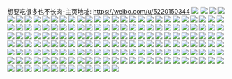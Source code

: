 想要吃很多也不长肉-主页地址: https://weibo.com/u/5220150344 
![](https://wx4.sinaimg.cn/mw2000/005Hhdzigy1h9knz565g0j31v71s6b29.jpg) 
![](https://wx4.sinaimg.cn/mw2000/005Hhdzigy1h9knz3v8u2j32c02c0x6p.jpg) 
![](https://wx4.sinaimg.cn/mw2000/005Hhdzigy1h9knz1sitij32171ube81.jpg) 
![](https://wx4.sinaimg.cn/mw2000/005Hhdzigy1h9knz0v2pwj328o225qo9.jpg) 
![](https://wx4.sinaimg.cn/mw2000/005Hhdzigy1h9knz6zz70j32c02c01kx.jpg) 
![](https://wx4.sinaimg.cn/mw2000/005Hhdzigy1h9knz7tq2uj32c02c01kx.jpg) 
![](https://wx4.sinaimg.cn/mw2000/005Hhdzigy1h84vy46zi6j3226340npe.jpg) 
![](https://wx4.sinaimg.cn/mw2000/005Hhdzigy1h84vyasdqmj3226340e83.jpg) 
![](https://wx4.sinaimg.cn/mw2000/005Hhdzigy1h84vzr0m8uj3226340npe.jpg) 
![](https://wx4.sinaimg.cn/mw2000/005Hhdzigy1h84w0f1wyej3226340x6q.jpg) 
![](https://wx4.sinaimg.cn/mw2000/005Hhdzigy1h84vyfnaj9j3220340x6p.jpg) 
![](https://wx4.sinaimg.cn/mw2000/005Hhdzigy1h84vz6weyaj320e33ynpe.jpg) 
![](https://wx4.sinaimg.cn/mw2000/005Hhdzigy1h84vzg2v85j32262swb2a.jpg) 
![](https://wx4.sinaimg.cn/mw2000/005Hhdzigy1h84w037dn9j3226340u0y.jpg) 
![](https://wx4.sinaimg.cn/mw2000/005Hhdzigy1h84vylwut3j321w33zqv6.jpg) 
![](https://wx4.sinaimg.cn/mw2000/005Hhdzigy1h7ve1swpcsj32c02jsx6q.jpg) 
![](https://wx4.sinaimg.cn/mw2000/005Hhdzigy1h76h5iqwrvj32c02c0b2a.jpg) 
![](https://wx4.sinaimg.cn/mw2000/005Hhdzigy1h6x0i8mv5fj32c02c0u0x.jpg) 
![](https://wx4.sinaimg.cn/mw2000/005Hhdzigy1h6x0ianwsjj32c02vbx6p.jpg) 
![](https://wx4.sinaimg.cn/mw2000/005Hhdzigy1h6x0iepcxkj31s429ykjl.jpg) 
![](https://wx4.sinaimg.cn/mw2000/005Hhdzigy1h6x0iidy71j321l1wb7w2.jpg) 
![](https://wx4.sinaimg.cn/mw2000/005Hhdzigy1h6x0ij5ph8j31sg1y54qp.jpg) 
![](https://wx4.sinaimg.cn/mw2000/005Hhdzigy1h6x0ik07t0j32ad1ysttp.jpg) 
![](https://wx4.sinaimg.cn/mw2000/005Hhdzigy1h6x0imoclmj33402c04qq.jpg) 
![](https://wx4.sinaimg.cn/mw2000/005Hhdzigy1h6x0i75xixj30yi19gwfs.jpg) 
![](https://wx4.sinaimg.cn/mw2000/005Hhdzigy1h6x0ioasujj32c02bx4qq.jpg) 
![](https://wx4.sinaimg.cn/mw2000/005Hhdzigy1h6mjr941plj31ij1q9jsy.jpg) 
![](https://wx4.sinaimg.cn/mw2000/005Hhdzigy1h6mjrqxhmij32bs2in1kx.jpg) 
![](https://wx4.sinaimg.cn/mw2000/005Hhdzigy1h6mjrfl8kkj31o01ygkia.jpg) 
![](https://wx4.sinaimg.cn/mw2000/005Hhdzigy1h6mjreesyxj319y1h2to8.jpg) 
![](https://wx4.sinaimg.cn/mw2000/005Hhdzigy1h6mjrgpxclj31sl1xx1jo.jpg) 
![](https://wx4.sinaimg.cn/mw2000/005Hhdzigy1h6mjrcwk5ej31oq20uwh8.jpg) 
![](https://wx4.sinaimg.cn/mw2000/005Hhdzigy1h6mjrdvilkj31ba1jd1ak.jpg) 
![](https://wx4.sinaimg.cn/mw2000/005Hhdzigy1h6mjrp53uwj329g2hlx6p.jpg) 
![](https://wx4.sinaimg.cn/mw2000/005Hhdzigy1h6mjr35quzj31711hd0uh.jpg) 
![](https://wx4.sinaimg.cn/mw2000/005Hhdzigy1h62zhgxri5j32c02c0e81.jpg) 
![](https://wx4.sinaimg.cn/mw2000/005Hhdzigy1h5vq74xa3kj32c02c01kx.jpg) 
![](https://wx4.sinaimg.cn/mw2000/005Hhdzigy1h5vq7b4fttj32c02qo41z.jpg) 
![](https://wx4.sinaimg.cn/mw2000/005Hhdzigy1h5vq7448nij315o1yk42v.jpg) 
![](https://wx4.sinaimg.cn/mw2000/005Hhdzigy1h5vq7ilzphj32rh2c0wlz.jpg) 
![](https://wx4.sinaimg.cn/mw2000/005Hhdzigy1h5vq7msha8j32cm1sg415.jpg) 
![](https://wx4.sinaimg.cn/mw2000/005Hhdzigy1h5vq7ryhu0j315o29fhdt.jpg) 
![](https://wx4.sinaimg.cn/mw2000/005Hhdzigy1h5vq7w80vaj31sg2dse81.jpg) 
![](https://wx4.sinaimg.cn/mw2000/005Hhdzigy1h5vq7xzhf7j32c02c0x6p.jpg) 
![](https://wx4.sinaimg.cn/mw2000/005Hhdzigy1h5vq81ywmfj315o2s04qp.jpg) 
![](https://wx4.sinaimg.cn/mw2000/005Hhdzigy1h5tctjrq7ej31mk2blb29.jpg) 
![](https://wx4.sinaimg.cn/mw2000/005Hhdzigy1h5tctq3ncpj31sg2dshdt.jpg) 
![](https://wx4.sinaimg.cn/mw2000/005Hhdzigy1h5thknusycj31lk1vs77s.jpg) 
![](https://wx4.sinaimg.cn/mw2000/005Hhdzigy1h5thkvgoflj32c02c077q.jpg) 
![](https://wx4.sinaimg.cn/mw2000/005Hhdzigy1h5j0hw4c6xj31ro21ehdt.jpg) 
![](https://wx4.sinaimg.cn/mw2000/005Hhdzigy1h5bzvdukpnj32c03404qq.jpg) 
![](https://wx4.sinaimg.cn/mw2000/005Hhdzigy1h57k3wdex7j32c0340b29.jpg) 
![](https://wx4.sinaimg.cn/mw2000/005Hhdzigy1h57k3xn0iej32c02c07r4.jpg) 
![](https://wx4.sinaimg.cn/mw2000/005Hhdzigy1h57k3ucm37j32bw340b2a.jpg) 
![](https://wx4.sinaimg.cn/mw2000/005Hhdzigy1h57k3zjwcjj32c02c07wh.jpg) 
![](https://wx4.sinaimg.cn/mw2000/005Hhdzigy1h57k5689wsj321l2c0kjl.jpg) 
![](https://wx4.sinaimg.cn/mw2000/005Hhdzigy1h57k575rkoj32c02c07wh.jpg) 
![](https://wx4.sinaimg.cn/mw2000/005Hhdzigy1h57k5aa8lhj32bo32p1ky.jpg) 
![](https://wx4.sinaimg.cn/mw2000/005Hhdzigy1h57k5bjronj32c02c0u0x.jpg) 
![](https://wx4.sinaimg.cn/mw2000/005Hhdzigy1h57k5csknwj32c02c0kb9.jpg) 
![](https://wx4.sinaimg.cn/mw2000/005Hhdzigy1h52zsx3sptj32ds1sgkjl.jpg) 
![](https://wx4.sinaimg.cn/mw2000/005Hhdzigy1h50kbr920qj32c02c0qv5.jpg) 
![](https://wx4.sinaimg.cn/mw2000/005Hhdzigy1h50kbsh35yj32c02c0x6p.jpg) 
![](https://wx4.sinaimg.cn/mw2000/005Hhdzigy1h50kbta889j30q4160nbt.jpg) 
![](https://wx4.sinaimg.cn/mw2000/005Hhdzigy1h50kby5bg9j32c02c0u0x.jpg) 
![](https://wx4.sinaimg.cn/mw2000/005Hhdzigy1h50kbwwm0oj32ac2vokjl.jpg) 
![](https://wx4.sinaimg.cn/mw2000/005Hhdzigy1h50kbzsj1cj32c02c0qv5.jpg) 
![](https://wx4.sinaimg.cn/mw2000/005Hhdzigy1h50kbpzx6gj31sg21gb29.jpg) 
![](https://wx4.sinaimg.cn/mw2000/005Hhdzigy1h50kc0ar8mj311e11edpp.jpg) 
![](https://wx4.sinaimg.cn/mw2000/005Hhdzigy1h50kc0syl1j30u7119wkm.jpg) 
![](https://wx4.sinaimg.cn/mw2000/005Hhdzigy1h3sxp2kem9j32c02c0qv5.jpg) 
![](https://wx4.sinaimg.cn/mw2000/005Hhdzily1h3q6zdvqo2j30yi1pcnpd.jpg) 
![](https://wx4.sinaimg.cn/mw2000/005Hhdzily1h3q6zfwpnoj32c02c0b29.jpg) 
![](https://wx4.sinaimg.cn/mw2000/005Hhdzigy1h3imcqrxm6j32bo33khdv.jpg) 
![](https://wx4.sinaimg.cn/mw2000/005Hhdzigy1h3imd7eip3j32cc34g000.jpg) 
![](https://wx4.sinaimg.cn/mw2000/005Hhdzigy1h3g5t2boldj31kr25oqqg.jpg) 
![](https://wx4.sinaimg.cn/mw2000/005Hhdzigy1h3g5t3kuq0j31ow1s54qp.jpg) 
![](https://wx4.sinaimg.cn/mw2000/005Hhdzigy1h3883tm9d4j30k00vrq8r.jpg) 
![](https://wx4.sinaimg.cn/mw2000/005Hhdzigy1h3883t8h5cj30kd0lbq62.jpg) 
![](https://wx4.sinaimg.cn/mw2000/005Hhdzigy1h3883ugy90j315o2x77wh.jpg) 
![](https://wx4.sinaimg.cn/mw2000/005Hhdzigy1h35db45ck0j315o35l7wh.jpg) 
![](https://wx4.sinaimg.cn/mw2000/005Hhdzigy1h20zwn9vbej32b8340hdu.jpg) 
![](https://wx4.sinaimg.cn/mw2000/005Hhdzigy1h20zwoe8zxj32bk340u0x.jpg) 
![](https://wx4.sinaimg.cn/mw2000/005Hhdzigy1h20zx64x9ij32c02c0e81.jpg) 
![](https://wx4.sinaimg.cn/mw2000/005Hhdzigy1h20zx544hej315o33c1ky.jpg) 
![](https://wx4.sinaimg.cn/mw2000/005Hhdzigy1h20zwpkqx3j32c02c0kho.jpg) 
![](https://wx4.sinaimg.cn/mw2000/005Hhdzigy1h13qatzyk2j32c0340qv6.jpg) 
![](https://wx4.sinaimg.cn/mw2000/005Hhdzigy1h13qagkzzyj32rp2c07wi.jpg) 
![](https://wx4.sinaimg.cn/mw2000/005Hhdzigy1h13qanyuepj32832d3b29.jpg) 
![](https://wx4.sinaimg.cn/mw2000/005Hhdzigy1h13qaje6d9j32c02xq4qq.jpg) 
![](https://wx4.sinaimg.cn/mw2000/005Hhdzigy1h0e3z0v2uaj30ti140dhb.jpg) 
![](https://wx4.sinaimg.cn/mw2000/005Hhdzigy1gyxx9op2t6j31y02dp1ky.jpg) 
![](https://wx4.sinaimg.cn/mw2000/005Hhdzigy1gymqijtuv8j32k61qw7wi.jpg) 
![](https://wx4.sinaimg.cn/mw2000/005Hhdzigy1gymqv60rawj31sg2dy1kz.jpg) 
![](https://wx4.sinaimg.cn/mw2000/005Hhdzigy1gymqrsh81fj32c0340npe.jpg) 
![](https://wx4.sinaimg.cn/mw2000/005Hhdzigy1gymqv3je6yj320923kqv5.jpg) 
![](https://wx4.sinaimg.cn/mw2000/005Hhdzigy1gymqs1kthfj325t1jwkc7.jpg) 
![](https://wx4.sinaimg.cn/mw2000/005Hhdzigy1gymqruji7dj32c0340e81.jpg) 
![](https://wx4.sinaimg.cn/mw2000/005Hhdzigy1gymqryek14j32c02c0qv5.jpg) 
![](https://wx4.sinaimg.cn/mw2000/005Hhdzigy1gymqrr7y53j30u016f435.jpg) 
![](https://wx4.sinaimg.cn/mw2000/005Hhdzigy1gymqrqkgvpj30u20uin02.jpg) 
![](https://wx4.sinaimg.cn/mw2000/005Hhdzigy1gyl5nqjb3ej30we147tl8.jpg) 
![](https://wx4.sinaimg.cn/mw2000/005Hhdzigy1gyl5ondiftj32c02c01l2.jpg) 
![](https://wx4.sinaimg.cn/mw2000/005Hhdzigy1gyl5npn5ugj326y1wqkjl.jpg) 
![](https://wx4.sinaimg.cn/mw2000/005Hhdzigy1gyl5ovs70oj32c02c07wi.jpg) 
![](https://wx4.sinaimg.cn/mw2000/005Hhdzigy1gyl5pp8ytkj32c033z7wk.jpg) 
![](https://wx4.sinaimg.cn/mw2000/005Hhdzigy1gyl5uzz8wjj32b52c0hdt.jpg) 
![](https://wx4.sinaimg.cn/mw2000/005Hhdzigy1gyl5snbdz9j32c02c07wh.jpg) 
![](https://wx4.sinaimg.cn/mw2000/005Hhdzigy1gyl5xwc99cj30vc0u2na0.jpg) 
![](https://wx4.sinaimg.cn/mw2000/005Hhdzigy1gydf1zlf2sj32c0340kjl.jpg) 
![](https://wx4.sinaimg.cn/mw2000/005Hhdzigy1gydf20v6e8j32c028uu0x.jpg) 
![](https://wx4.sinaimg.cn/mw2000/005Hhdzigy1gydf21vq5mj32c0340e81.jpg) 
![](https://wx4.sinaimg.cn/mw2000/005Hhdzigy1gydf23f8n8j32c02c0e83.jpg) 
![](https://wx4.sinaimg.cn/mw2000/005Hhdzigy1gydf24d7u3j32c0340npd.jpg) 
![](https://wx4.sinaimg.cn/mw2000/005Hhdzigy1gydf1y9108j32c02c01kz.jpg) 
![](https://wx4.sinaimg.cn/mw2000/005Hhdzigy1gydf257n5zj32c0340hdt.jpg) 
![](https://wx4.sinaimg.cn/mw2000/005Hhdzigy1gydf25qyg3j30yi0pi10d.jpg) 
![](https://wx4.sinaimg.cn/mw2000/005Hhdzigy1gydf2718kvj32c0340b2a.jpg) 
![](https://wx4.sinaimg.cn/mw2000/005Hhdzigy1gydf289rptj32bo3407wi.jpg) 
![](https://wx4.sinaimg.cn/mw2000/005Hhdzigy1gy5gzk9hexj322833zb2a.jpg) 
![](https://wx4.sinaimg.cn/mw2000/005Hhdzigy1gy5gz0dl5gj32c03407wi.jpg) 
![](https://wx4.sinaimg.cn/mw2000/005Hhdzigy1gy5gz1luzwj32c0340npd.jpg) 
![](https://wx4.sinaimg.cn/mw2000/005Hhdzigy1gy5gz2gptcj32c02c0npd.jpg) 
![](https://wx4.sinaimg.cn/mw2000/005Hhdzigy1gy5gz3pjp2j32c0340kjl.jpg) 
![](https://wx4.sinaimg.cn/mw2000/005Hhdzigy1gy5gyy0tdxj32c02c0hdt.jpg) 
![](https://wx4.sinaimg.cn/mw2000/005Hhdzigy1gy5gyzdyn0j32by2qie82.jpg) 
![](https://wx4.sinaimg.cn/mw2000/005Hhdzigy1gy5gz8h4utj32c02c0b2a.jpg) 
![](https://wx4.sinaimg.cn/mw2000/005Hhdzigy1gy5gz6od36j328v2z2x6q.jpg) 
![](https://wx4.sinaimg.cn/mw2000/005Hhdzigy1gy1hfvrxbrj32c02c07wi.jpg) 
![](https://wx4.sinaimg.cn/mw2000/005Hhdzigy1gy1hfzo94bj32c02c0x6p.jpg) 
![](https://wx4.sinaimg.cn/mw2000/005Hhdzigy1gy1hg1a8x1j32c02c0hdu.jpg) 
![](https://wx4.sinaimg.cn/mw2000/005Hhdzigy1gy1hg2zip8j32c02c04qq.jpg) 
![](https://wx4.sinaimg.cn/mw2000/005Hhdzigy1gy1hg4gb5uj32c02c07wi.jpg) 
![](https://wx4.sinaimg.cn/mw2000/005Hhdzigy1gy1hg6dyblj33402c0b2b.jpg) 
![](https://wx4.sinaimg.cn/mw2000/005Hhdzigy1gy1hg83oiaj32c02c0e82.jpg) 
![](https://wx4.sinaimg.cn/mw2000/005Hhdzigy1gy1hgca6qkj32c02c0b2a.jpg) 
![](https://wx4.sinaimg.cn/mw2000/005Hhdzigy1gy1hgdswqlj32c02c0npe.jpg) 
![](https://wx4.sinaimg.cn/mw2000/005Hhdzigy1gy1hgfhpskj32c02c07wi.jpg) 
![](https://wx4.sinaimg.cn/mw2000/005Hhdzigy1gy1hggxe20j32c028e1ky.jpg) 
![](https://wx4.sinaimg.cn/mw2000/005Hhdzigy1gy1hgi87k4j32c02c0kjl.jpg) 
![](https://wx4.sinaimg.cn/mw2000/005Hhdzigy1gxatsoj4frj31kw2dc1kx.jpg) 
![](https://wx4.sinaimg.cn/mw2000/005Hhdzigy1gxatspiz3sj31kw2dc1kx.jpg) 
![](https://wx4.sinaimg.cn/mw2000/005Hhdzigy1gxatsqfwyzj31kw2dc4qp.jpg) 
![](https://wx4.sinaimg.cn/mw2000/005Hhdzigy1gxatsnvx53j31kw2dc1kx.jpg) 
![](https://wx4.sinaimg.cn/mw2000/005Hhdzigy1gx40hgj3daj3231230b29.jpg) 
![](https://wx4.sinaimg.cn/mw2000/005Hhdzigy1gx40hixlpoj32ug210qv5.jpg) 
![](https://wx4.sinaimg.cn/mw2000/005Hhdzigy1gww4mr2sxfj31s52dx4qh.jpg) 
![](https://wx4.sinaimg.cn/mw2000/005Hhdzigy1gww4mos3i8j31sc2dxb04.jpg) 
![](https://wx4.sinaimg.cn/mw2000/005Hhdzigy1guzsyxurroj634022oqv602.jpg) 
![](https://wx4.sinaimg.cn/mw2000/005Hhdzigy1guzsz0l4d5j634022oe8202.jpg) 
![](https://wx4.sinaimg.cn/mw2000/005Hhdzigy1gumeoaxdipj62801o0kjl02.jpg) 
![](https://wx4.sinaimg.cn/mw2000/005Hhdzigy1gsui1w5ntbj31sg2ds7wh.jpg) 
![](https://wx4.sinaimg.cn/mw2000/005Hhdzigy1gr2w7nanusj32c027qn98.jpg) 
![](https://wx4.sinaimg.cn/mw2000/005Hhdzigy1gr2w7oowqyj32c02c0ttu.jpg) 
![](https://wx4.sinaimg.cn/mw2000/005Hhdzigy1gr2w7q3dbnj31wl1qs7pg.jpg) 
![](https://wx4.sinaimg.cn/mw2000/005Hhdzigy1gr2w7r8fiij32102c04hf.jpg) 
![](https://wx4.sinaimg.cn/mw2000/005Hhdzigy1gr2w7sp5g3j32c02c0x0c.jpg) 
![](https://wx4.sinaimg.cn/mw2000/005Hhdzigy1gr2w7m5mw6j31uv2a0dwp.jpg) 
![](https://wx4.sinaimg.cn/mw2000/005Hhdzigy1gr2w7u1mrzj32c02c0qgu.jpg) 
![](https://wx4.sinaimg.cn/mw2000/005Hhdzigy1gr2w7vi3elj32c02c07ur.jpg) 
![](https://wx4.sinaimg.cn/mw2000/005Hhdzigy1gr2w7wo64bj30yi1nhak7.jpg) 
![](https://wx4.sinaimg.cn/mw2000/005Hhdzigy1gptgkyqzqgj32c03404qq.jpg) 
![](https://wx4.sinaimg.cn/mw2000/005Hhdzigy1gord3p6vkoj30u0140ag5.jpg) 
![](https://wx4.sinaimg.cn/mw2000/005Hhdzily1gnk51w79svj31o01o0b29.jpg) 
![](https://wx4.sinaimg.cn/mw2000/005Hhdzigy1ggk24o1d76j30yn0xwqem.jpg) 
![](https://wx4.sinaimg.cn/mw2000/005Hhdzigy1gdyewqx1w2j30xs0q04be.jpg) 
![](https://wx4.sinaimg.cn/mw2000/005Hhdzigy1g9jwswab2bj30qo0qoqez.jpg) 
